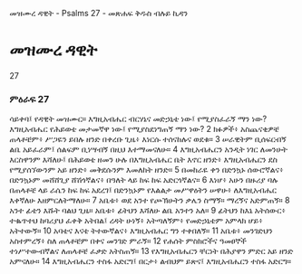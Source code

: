 ﻿
 መዝሙረ ዳዊት - Psalms 27 - መጽሐፍ ቅዱስ ብሉይ ኪዳን
# መዝሙረ ዳዊት
27
### ምዕራፍ 27
ሳይቀባ፤ የዳዊት መዝሙር።
 እግዚአብሔር ብርሃኔና መድኃኒቴ ነው፤ የሚያስፈራኝ ማን ነው? እግዚአብሔር የሕይወቴ መታመኛዋ ነው፤ የሚያስደነግጠኝ ማን ነው?
2  ክፉዎች፥ አስጨናቂዎቼ ጠላቶቼም፥ ሥጋዬን ይበሉ ዘንድ በቀረቡ ጊዜ፥ እነርሱ ተሰናከሉና ወደቁ።
3  ሠራዊትም ቢሰፍርብኝ ልቤ አይፈራም፤ ሰልፍም ቢነሣብኝ በዚህ እተማመናለሁ።
4  እግዚአብሔርን አንዲት ነገር ለመንሁት እርስዋንም እሻለሁ፤ በሕይወቴ ዘመን ሁሉ በእግዚአብሔር ቤት እኖር ዘንድ፥ እግዚአብሔርን ደስ የሚያሰኘውንም አይ ዘንድ፥ መቅደሱንም እመለከት ዘንድ።
5  በመከራዬ ቀን በድንኳኑ ሰውሮኛልና፥ በድንኳኑም መሸሸጊያ ሸሽጎኛልና፥ በዓለት ላይ ከፍ ከፍ አድርጎኛልና።
6  እነሆ፥ አሁን በዙሪያ ባሉ በጠላቶቼ ላይ ራሴን ከፍ ከፍ አደረገ፤ በድንኳኑም የእልልታ መሥዋዕትን ሠዋሁ፥ ለእግዚአብሔር እቀኛለሁ እዘምርለትማለሁ።
7  አቤቱ፥ ወደ አንተ የጮኽሁትን ቃሌን ስማኝ። ማረኝና አድምጠኝ።
8  አንተ ፊቴን እሹት ባልህ ጊዜ። አቤቱ፥ ፊትህን እሻለሁ ልቤ አንተን አለ።
9  ፊትህን ከእኔ አትሰውር፥ ተቈጥተህ ከባሪያህ ፈቀቅ አትበል፤ ረዳት ሁነኝ፥ አትጣለኝም፥ የመድኃኒቴም አምላክ ሆይ፥ አትተውኝ።
10  አባቴና እናቴ ትተውኛልና፥ እግዚአብሔር ግን ተቀበለኝ።
11  አቤቱ፥ መንገድህን አስተምረኝ፥ ስለ ጠላቶቼም በቀና መንገድ ምራኝ።
12  የሐሰት ምስክሮችና ዓመፀኞች ተነሥተውብኛልና ለጠላቶቼ ፈቃድ አትስጠኝ።
13  የእግዚአብሔርን ቸርነት በሕያዋን ምድር አይ ዘንድ አምናለሁ።
14  እግዚአብሔርን ተስፋ አድርግ፤ በርታ፥ ልብህም ይጽና፤ እግዚአብሔርን ተስፋ አድርግ። 

